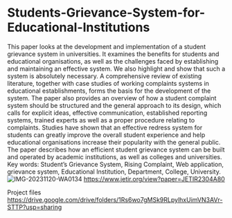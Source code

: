 # Students-Grievance-System-for-Educational-Institutions
This paper looks at the development and implementation of a student grievance system in universities. It examines the benefits for students and educational organisations, as well as the challenges faced by establishing and maintaining an effective system. We also highlight and show that such a system is absolutely necessary. A comprehensive review of existing literature, together with case studies of working complaints systems in educational establishments, forms the basis for the development of the system. The paper also provides an overview of how a student complaint system should be structured and the general approach to its design, which calls for explicit ideas, effective communication, established reporting systems, trained experts as well as a proper procedure relating to complaints. Studies have shown that an effective redress system for students can greatly improve the overall student experience and help educational organisations increase their popularity with the general public. The paper describes how an efficient student grievance system can be built and operated by academic institutions, as well as colleges and universities. Key words: Student’s Grievance System, Rising Complaint, Web application, grievance system, Educational Institution, Department, College, University.
![IMG-20231120-WA0134](https://github.com/RiteshAgrawal2001/Students-Grievance-System-for-Educational-Institutions/assets/89643268/709acd89-bcb5-4f47-8909-c39ec4ecf063)
https://www.jetir.org/view?paper=JETIR2304A80

Project files https://drive.google.com/drive/folders/1Rs6wo7gMSk9RLpylhxUimVN3AVr-STTP?usp=sharing
